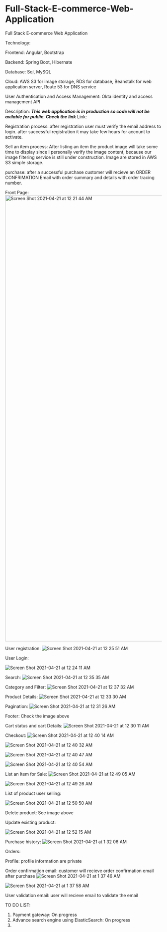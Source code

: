 # Full-Stack-E-commerce-Web-Application
Full Stack E-commerce Web Application

Technology:

Frontend: Angular, Bootstrap

Backend: Spring Boot, Hibernate

Database: Sql, MySQL

Cloud: AWS S3 for image storage, RDS for database, Beanstalk for web application server, Route 53 for DNS service

User Authentication and Access Management: Okta identity and access management API
  
  
  
  
  
Description: ***This web application is in production so code will not be avilable for public. Check the link***
Link:

Registration process: after registration user must verify the email address to login. after successful registration it may take few hours for account to activate.

Sell an item process: After listing an item the product image will take some time to display since I personally verify the image content, because our image filtering service is still under construction. Image are stored in AWS S3 simple storage. 

purchase: after a successful purchase customer will recieve an ORDER CONFRIMATION Email with order summary and details with order tracing number.
 
Front Page:
<img width="1431" alt="Screen Shot 2021-04-21 at 12 21 44 AM" src="https://user-images.githubusercontent.com/17059682/115496433-9ca6a500-a237-11eb-9fe4-dd4b2be03709.png">

User registration:
![Screen Shot 2021-04-21 at 12 25 51 AM](https://user-images.githubusercontent.com/17059682/115496682-2e161700-a238-11eb-8cab-f12b7e949b8f.png)


User Login:

![Screen Shot 2021-04-21 at 12 24 11 AM](https://user-images.githubusercontent.com/17059682/115496617-0cb52b00-a238-11eb-971a-96e17afdcc8b.png)

Search:
![Screen Shot 2021-04-21 at 12 35 35 AM](https://user-images.githubusercontent.com/17059682/115497369-8568b700-a239-11eb-8060-bfd4ce87c657.png)


Category and Filter:
![Screen Shot 2021-04-21 at 12 37 32 AM](https://user-images.githubusercontent.com/17059682/115497511-cbbe1600-a239-11eb-8f34-b4bafdf21eba.png)


Product Details:
![Screen Shot 2021-04-21 at 12 33 30 AM](https://user-images.githubusercontent.com/17059682/115497215-3ae73a80-a239-11eb-9e73-9f9569b891d0.png)


Pagination:
![Screen Shot 2021-04-21 at 12 31 26 AM](https://user-images.githubusercontent.com/17059682/115497075-f3f94500-a238-11eb-9356-b7f50a3000c6.png)


Footer: Check the image above




Cart status and cart Details:
![Screen Shot 2021-04-21 at 12 30 11 AM](https://user-images.githubusercontent.com/17059682/115496986-cd3b0e80-a238-11eb-8766-cf7681f90109.png)


Checkout:
![Screen Shot 2021-04-21 at 12 40 14 AM](https://user-images.githubusercontent.com/17059682/115497751-42f3aa00-a23a-11eb-87ec-bcf4f263e133.png)

![Screen Shot 2021-04-21 at 12 40 32 AM](https://user-images.githubusercontent.com/17059682/115497759-471fc780-a23a-11eb-9c9a-6e2964454408.png)

![Screen Shot 2021-04-21 at 12 40 47 AM](https://user-images.githubusercontent.com/17059682/115497773-4c7d1200-a23a-11eb-81ee-9409b8ffa934.png)

![Screen Shot 2021-04-21 at 12 40 54 AM](https://user-images.githubusercontent.com/17059682/115497782-5141c600-a23a-11eb-845d-e65b5de428ea.png)

 
 List an Item for Sale:
 ![Screen Shot 2021-04-21 at 12 49 05 AM](https://user-images.githubusercontent.com/17059682/115498424-88fd3d80-a23b-11eb-8338-f5619533464a.png)

![Screen Shot 2021-04-21 at 12 49 26 AM](https://user-images.githubusercontent.com/17059682/115498433-8d295b00-a23b-11eb-83d4-9a9d5e04b836.png)
 
 
 List of product user selling:
 
 
 ![Screen Shot 2021-04-21 at 12 50 50 AM](https://user-images.githubusercontent.com/17059682/115498498-a92cfc80-a23b-11eb-943e-a338d817ae62.png)

 
 
 Delete product: See image above
 
 
 Update existing product:
 
 ![Screen Shot 2021-04-21 at 12 52 15 AM](https://user-images.githubusercontent.com/17059682/115498603-e1343f80-a23b-11eb-8fa1-b7709680134b.png)

 
 Purchase history:
 ![Screen Shot 2021-04-21 at 1 32 06 AM](https://user-images.githubusercontent.com/17059682/115502262-a386e500-a242-11eb-894c-b5172cf88555.png)

 
 Orders:
 
 Profile: profile information are private
 
 Order confirmation email: customer will recieve order confirmation email after purchase
 ![Screen Shot 2021-04-21 at 1 37 46 AM](https://user-images.githubusercontent.com/17059682/115502282-aaadf300-a242-11eb-9bf1-37f5cb4b4d66.png)
 
 ![Screen Shot 2021-04-21 at 1 37 58 AM](https://user-images.githubusercontent.com/17059682/115502292-b0a3d400-a242-11eb-9ca1-b8f57bf0d901.png)


 
 User validation email: user will recieve email to validate the email
 
 
 
 TO DO LIST:
 
 1. Payment gateway: On progress
 2. Advance search engine using ElasticSearch: On progress
 3. 
 
 
